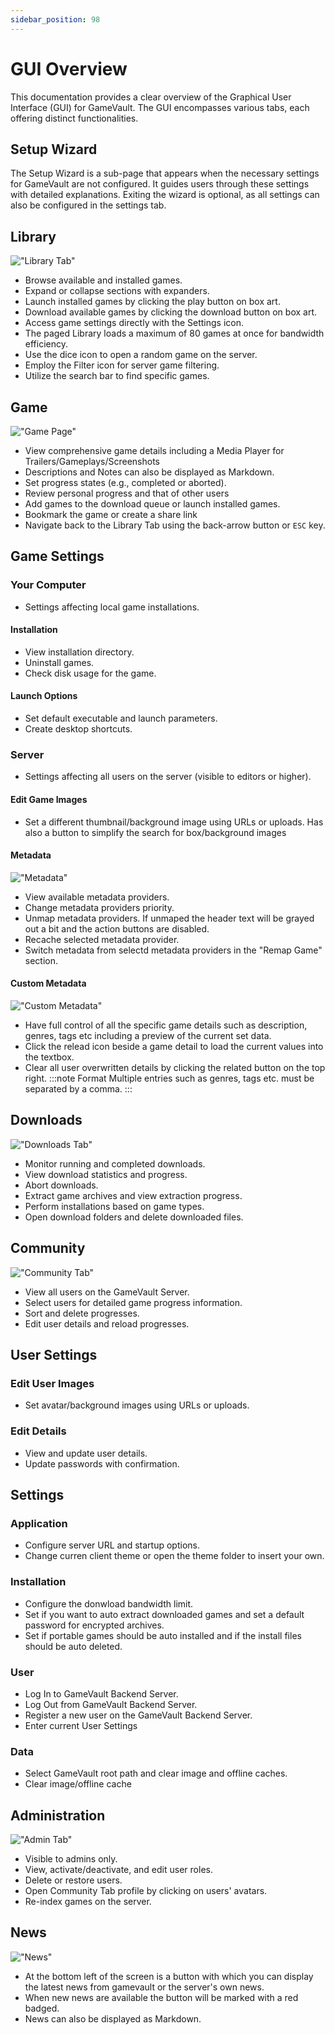 ```yaml
---
sidebar_position: 98
---
```


# GUI Overview

This documentation provides a clear overview of the Graphical User Interface (GUI) for GameVault. The GUI encompasses various tabs, each offering distinct functionalities.

## Setup Wizard

The Setup Wizard is a sub-page that appears when the necessary settings for GameVault are not configured. It guides users through these settings with detailed explanations. Exiting the wizard is optional, as all settings can also be configured in the settings tab.

## Library

!["Library Tab"](/img/features/library.png)

- Browse available and installed games.
- Expand or collapse sections with expanders.
- Launch installed games by clicking the play button on box art.
- Download available games by clicking the download button on box art.
- Access game settings directly with the Settings icon.
- The paged Library loads a maximum of 80 games at once for bandwidth efficiency.
- Use the dice icon to open a random game on the server.
- Employ the Filter icon for server game filtering.
- Utilize the search bar to find specific games.

## Game

!["Game Page"](/img/features/game.png)

- View comprehensive game details including a Media Player for Trailers/Gameplays/Screenshots
- Descriptions and Notes can also be displayed as Markdown.
- Set progress states (e.g., completed or aborted).
- Review personal progress and that of other users
- Add games to the download queue or launch installed games.
- Bookmark the game or create a share link
- Navigate back to the Library Tab using the back-arrow button or `ESC` key.

## Game Settings

### Your Computer

- Settings affecting local game installations.

#### Installation

- View installation directory.
- Uninstall games.
- Check disk usage for the game.

#### Launch Options

- Set default executable and launch parameters.
- Create desktop shortcuts.

### Server

- Settings affecting all users on the server (visible to editors or higher).

#### Edit Game Images

- Set a different thumbnail/background image using URLs or uploads. Has also a button to simplify the search for box/background images

#### Metadata

!["Metadata"](/img/features/gamesettings_metadata.png)

- View available metadata providers.
- Change metadata providers priority.
- Unmap metadata providers. If unmaped the header text will be grayed out a bit and the action buttons are disabled.
- Recache selected metadata provider.
- Switch metadata from selectd metadata providers in the "Remap Game" section.

#### Custom Metadata

!["Custom Metadata"](/img/features/gamesettings_custom_metadata.png)

- Have full control of all the specific game details such as description, genres, tags etc including a preview of the current set data.
- Click the relead icon beside a game detail to load the current values into the textbox.
- Clear all user overwritten details by clicking the related button on the top right.
  :::note Format
  Multiple entries such as genres, tags etc. must be separated by a comma.
  :::

## Downloads

!["Downloads Tab"](/img/features/downloads.png)

- Monitor running and completed downloads.
- View download statistics and progress.
- Abort downloads.
- Extract game archives and view extraction progress.
- Perform installations based on game types.
- Open download folders and delete downloaded files.

## Community

!["Community Tab"](/img/features/community.png)

- View all users on the GameVault Server.
- Select users for detailed game progress information.
- Sort and delete progresses.
- Edit user details and reload progresses.

## User Settings

### Edit User Images

- Set avatar/background images using URLs or uploads.

### Edit Details

- View and update user details.
- Update passwords with confirmation.

## Settings

### Application

- Configure server URL and startup options.
- Change curren client theme or open the theme folder to insert your own.

### Installation

- Configure the donwload bandwidth limit.
- Set if you want to auto extract downloaded games and set a default password for encrypted archives.
- Set if portable games should be auto installed and if the install files should be auto deleted.

### User

- Log In to GameVault Backend Server.
- Log Out from GameVault Backend Server.
- Register a new user on the GameVault Backend Server.
- Enter current User Settings

### Data

- Select GameVault root path and clear image and offline caches.
- Clear image/offline cache

## Administration

!["Admin Tab"](/img/features/admin.png)

- Visible to admins only.
- View, activate/deactivate, and edit user roles.
- Delete or restore users.
- Open Community Tab profile by clicking on users' avatars.
- Re-index games on the server.

## News

!["News"](/img/features/news.png)

- At the bottom left of the screen is a button with which you can display the latest news from gamevault or the server's own news.
- When new news are available the button will be marked with a red badged.
- News can also be displayed as Markdown.
